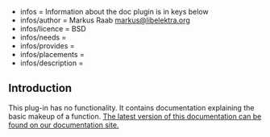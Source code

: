 - infos = Information about the doc plugin is in keys below
- infos/author = Markus Raab <markus@libelektra.org>
- infos/licence = BSD
- infos/needs =
- infos/provides =
- infos/placements =
- infos/description =


## Introduction ##

This plug-in has no functionality. It contains documentation explaining the basic makeup of a function. [The latest version of this documentation can be found on our documentation site.](http://doc.libelektra.org/api/latest/html/group__plugin.html)
